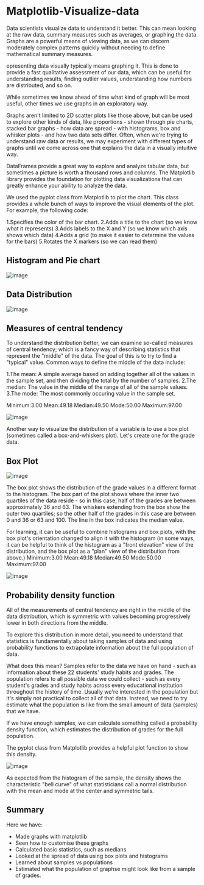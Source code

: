 # Matplotlib-Visualize-data
 
Data scientists visualize data to understand it better. This can mean looking at the raw data, summary measures such as averages, or graphing the data. Graphs are a powerful means of viewing data, as we can discern moderately complex patterns quickly without needing to define mathematical summary measures.

epresenting data visually typically means graphing it. This is done to provide a fast qualitative assessment of our data, which can be useful for understanding results, finding outlier values, understanding how numbers are distributed, and so on.

While sometimes we know ahead of time what kind of graph will be most useful, other times we use graphs in an exploratory way. 

Graphs aren't limited to 2D scatter plots like those above, but can be used to explore other kinds of data, like proportions - shown through pie charts, stacked bar graphs - how data are spread - with histograms, box and whisker plots - and how two data sets differ. Often, when we're trying to understand raw data or results, we may experiment with different types of graphs until we come across one that explains the data in a visually intuitive way.

DataFrames provide a great way to explore and analyze tabular data, but sometimes a picture is worth a thousand rows and columns. The Matplotlib library provides the foundation for plotting data visualizations that can greatly enhance your ability to analyze the data.

We used the pyplot class from Matplotlib to plot the chart. This class provides a whole bunch of ways to improve the visual elements of the plot. For example, the following code:

1.Specifies the color of the bar chart.
2.Adds a title to the chart (so we know what it represents)
3.Adds labels to the X and Y (so we know which axis shows which data)
4.Adds a grid (to make it easier to determine the values for the bars)
5.Rotates the X markers (so we can read them)

## Histogram and  Pie chart
![image](https://user-images.githubusercontent.com/79583184/199757656-27332ce2-f68d-4163-bf01-6ed6544f6845.png)

## Data Distribution
![image](https://user-images.githubusercontent.com/79583184/199758043-c8c991a1-79a3-420e-93dd-12aef37d30ad.png)

## Measures of central tendency
To understand the distribution better, we can examine so-called measures of central tendency; which is a fancy way of describing statistics that represent the "middle" of the data. The goal of this is to try to find a "typical" value. Common ways to define the middle of the data include:

1.The mean: A simple average based on adding together all of the values in the sample set, and then dividing the total by the number of samples.
2.The median: The value in the middle of the range of all of the sample values.
3.The mode: The most commonly occuring value in the sample set.

Minimum:3.00
Mean:49.18
Median:49.50
Mode:50.00
Maximum:97.00

![image](https://user-images.githubusercontent.com/79583184/199759142-20c0b0e5-7933-4033-ad23-53f6ac44d6a2.png)

Another way to visualize the distribution of a variable is to use a box plot (sometimes called a box-and-whiskers plot). Let's create one for the grade data.

## Box Plot
![image](https://user-images.githubusercontent.com/79583184/199759482-25b3e5b4-b0d7-4c97-87d8-91ab7f5b954f.png)

The box plot shows the distribution of the grade values in a different format to the histogram. The box part of the plot shows where the inner two quartiles of the data reside - so in this case, half of the grades are between approximately 36 and 63. The whiskers extending from the box show the outer two quartiles; so the other half of the grades in this case are between 0 and 36 or 63 and 100. The line in the box indicates the median value.

For learning, it can be useful to combine histograms and box plots, with the box plot's orientation changed to align it with the histogram (in some ways, it can be helpful to think of the histogram as a "front elevation" view of the distribution, and the box plot as a "plan" view of the distribution from above.)
Minimum:3.00
Mean:49.18
Median:49.50
Mode:50.00
Maximum:97.00

![image](https://user-images.githubusercontent.com/79583184/199760381-bc0c77e6-c759-44db-852b-0d624a600c6f.png)

## Probability density function
All of the measurements of central tendency are right in the middle of the data distribution, which is symmetric with values becoming progressively lower in both directions from the middle.

To explore this distribution in more detail, you need to understand that statistics is fundamentally about taking samples of data and using probability functions to extrapolate information about the full population of data.

What does this mean? Samples refer to the data we have on hand - such as information about these 22 students' study habits and grades. The population refers to all possible data we could collect - such as every student's grades and study habits across every educational institution throughout the history of time. Usually we're interested in the population but it's simply not practical to collect all of that data. Instead, we need to try estimate what the population is like from the small amount of data (samples) that we have.

If we have enough samples, we can calculate something called a probability density function, which estimates the distribution of grades for the full population.

The pyplot class from Matplotlib provides a helpful plot function to show this density.

![image](https://user-images.githubusercontent.com/79583184/199760796-2f97255b-e131-463d-ad49-ccd40027ab7d.png)

As expected from the histogram of the sample, the density shows the characteristic "bell curve" of what statisticians call a normal distribution with the mean and mode at the center and symmetric tails.

## Summary

Here we have:

* Made graphs with matplotlib
* Seen how to customise these graphs
* Calculated basic statistics, such as medians
* Looked at the spread of data using box plots and histograms
* Learned about samples vs populations
* Estimated what the population of graphse might look like from a sample of grades.




